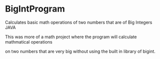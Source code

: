 # BigIntProgram
Calculates basic math operations of two numbers that are of Big Integers JAVA

This was more of a math project where the program will calculate mathmatical operations 

on two numbers that are very big without using the built in library of bigint. 
